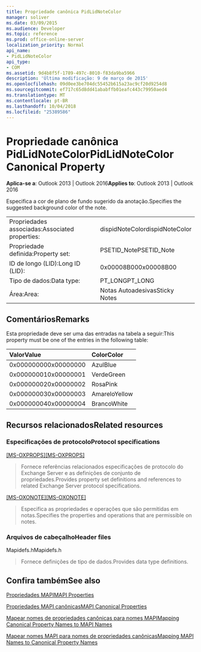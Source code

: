 ```yaml
---
title: Propriedade canônica PidLidNoteColor
manager: soliver
ms.date: 03/09/2015
ms.audience: Developer
ms.topic: reference
ms.prod: office-online-server
localization_priority: Normal
api_name:
- PidLidNoteColor
api_type:
- COM
ms.assetid: 9d4b8f5f-1789-497c-8010-f83da9ba5966
description: 'Última modificação: 9 de março de 2015'
ms.openlocfilehash: 09d0ee3be704dc55452b615a23ac9cf20d9254d8
ms.sourcegitcommit: ef717c65d8dd41ababffb01eafc443c79950aed4
ms.translationtype: MT
ms.contentlocale: pt-BR
ms.lasthandoff: 10/04/2018
ms.locfileid: "25389586"
---
```

# <a name="pidlidnotecolor-canonical-property"></a><span data-ttu-id="c2317-103">Propriedade canônica PidLidNoteColor</span><span class="sxs-lookup"><span data-stu-id="c2317-103">PidLidNoteColor Canonical Property</span></span>

  
  
<span data-ttu-id="c2317-104">**Aplica-se a**: Outlook 2013 | Outlook 2016</span><span class="sxs-lookup"><span data-stu-id="c2317-104">**Applies to**: Outlook 2013 | Outlook 2016</span></span> 
  
<span data-ttu-id="c2317-105">Especifica a cor de plano de fundo sugerido da anotação.</span><span class="sxs-lookup"><span data-stu-id="c2317-105">Specifies the suggested background color of the note.</span></span> 
  
|||
|:-----|:-----|
|<span data-ttu-id="c2317-106">Propriedades associadas:</span><span class="sxs-lookup"><span data-stu-id="c2317-106">Associated properties:</span></span>  <br/> |<span data-ttu-id="c2317-107">dispidNoteColor</span><span class="sxs-lookup"><span data-stu-id="c2317-107">dispidNoteColor</span></span>  <br/> |
|<span data-ttu-id="c2317-108">Propriedade definida:</span><span class="sxs-lookup"><span data-stu-id="c2317-108">Property set:</span></span>  <br/> |<span data-ttu-id="c2317-109">PSETID_Note</span><span class="sxs-lookup"><span data-stu-id="c2317-109">PSETID_Note</span></span>  <br/> |
|<span data-ttu-id="c2317-110">ID de longo (LID):</span><span class="sxs-lookup"><span data-stu-id="c2317-110">Long ID (LID):</span></span>  <br/> |<span data-ttu-id="c2317-111">0x00008B00</span><span class="sxs-lookup"><span data-stu-id="c2317-111">0x00008B00</span></span>  <br/> |
|<span data-ttu-id="c2317-112">Tipo de dados:</span><span class="sxs-lookup"><span data-stu-id="c2317-112">Data type:</span></span>  <br/> |<span data-ttu-id="c2317-113">PT_LONG</span><span class="sxs-lookup"><span data-stu-id="c2317-113">PT_LONG</span></span>  <br/> |
|<span data-ttu-id="c2317-114">Área:</span><span class="sxs-lookup"><span data-stu-id="c2317-114">Area:</span></span>  <br/> |<span data-ttu-id="c2317-115">Notas Autoadesivas</span><span class="sxs-lookup"><span data-stu-id="c2317-115">Sticky Notes</span></span>  <br/> |
   
## <a name="remarks"></a><span data-ttu-id="c2317-116">Comentários</span><span class="sxs-lookup"><span data-stu-id="c2317-116">Remarks</span></span>

<span data-ttu-id="c2317-117">Esta propriedade deve ser uma das entradas na tabela a seguir:</span><span class="sxs-lookup"><span data-stu-id="c2317-117">This property must be one of the entries in the following table:</span></span>
  
|<span data-ttu-id="c2317-118">**Valor**</span><span class="sxs-lookup"><span data-stu-id="c2317-118">**Value**</span></span>|<span data-ttu-id="c2317-119">**Color**</span><span class="sxs-lookup"><span data-stu-id="c2317-119">**Color**</span></span>|
|:-----|:-----|
|<span data-ttu-id="c2317-120">0x00000000</span><span class="sxs-lookup"><span data-stu-id="c2317-120">0x00000000</span></span>  <br/> |<span data-ttu-id="c2317-121">Azul</span><span class="sxs-lookup"><span data-stu-id="c2317-121">Blue</span></span>  <br/> |
|<span data-ttu-id="c2317-122">0x00000001</span><span class="sxs-lookup"><span data-stu-id="c2317-122">0x00000001</span></span>  <br/> |<span data-ttu-id="c2317-123">Verde</span><span class="sxs-lookup"><span data-stu-id="c2317-123">Green</span></span>  <br/> |
|<span data-ttu-id="c2317-124">0x00000002</span><span class="sxs-lookup"><span data-stu-id="c2317-124">0x00000002</span></span>  <br/> |<span data-ttu-id="c2317-125">Rosa</span><span class="sxs-lookup"><span data-stu-id="c2317-125">Pink</span></span>  <br/> |
|<span data-ttu-id="c2317-126">0x00000003</span><span class="sxs-lookup"><span data-stu-id="c2317-126">0x00000003</span></span>  <br/> |<span data-ttu-id="c2317-127">Amarelo</span><span class="sxs-lookup"><span data-stu-id="c2317-127">Yellow</span></span>  <br/> |
|<span data-ttu-id="c2317-128">0x00000004</span><span class="sxs-lookup"><span data-stu-id="c2317-128">0x00000004</span></span>  <br/> |<span data-ttu-id="c2317-129">Branco</span><span class="sxs-lookup"><span data-stu-id="c2317-129">White</span></span>  <br/> |
   
## <a name="related-resources"></a><span data-ttu-id="c2317-130">Recursos relacionados</span><span class="sxs-lookup"><span data-stu-id="c2317-130">Related resources</span></span>

### <a name="protocol-specifications"></a><span data-ttu-id="c2317-131">Especificações de protocolo</span><span class="sxs-lookup"><span data-stu-id="c2317-131">Protocol specifications</span></span>

<span data-ttu-id="c2317-132">[[MS-OXPROPS]](https://msdn.microsoft.com/library/f6ab1613-aefe-447d-a49c-18217230b148%28Office.15%29.aspx)</span><span class="sxs-lookup"><span data-stu-id="c2317-132">[[MS-OXPROPS]](https://msdn.microsoft.com/library/f6ab1613-aefe-447d-a49c-18217230b148%28Office.15%29.aspx)</span></span>
  
> <span data-ttu-id="c2317-133">Fornece referências relacionados especificações de protocolo do Exchange Server e as definições de conjunto de propriedades.</span><span class="sxs-lookup"><span data-stu-id="c2317-133">Provides property set definitions and references to related Exchange Server protocol specifications.</span></span>
    
<span data-ttu-id="c2317-134">[[MS-OXONOTE]](https://msdn.microsoft.com/library/6bf4ed7e-316c-4a3c-be27-5ec93e7ab39f%28Office.15%29.aspx)</span><span class="sxs-lookup"><span data-stu-id="c2317-134">[[MS-OXONOTE]](https://msdn.microsoft.com/library/6bf4ed7e-316c-4a3c-be27-5ec93e7ab39f%28Office.15%29.aspx)</span></span>
  
> <span data-ttu-id="c2317-135">Especifica as propriedades e operações que são permitidas em notas.</span><span class="sxs-lookup"><span data-stu-id="c2317-135">Specifies the properties and operations that are permissible on notes.</span></span>
    
### <a name="header-files"></a><span data-ttu-id="c2317-136">Arquivos de cabeçalho</span><span class="sxs-lookup"><span data-stu-id="c2317-136">Header files</span></span>

<span data-ttu-id="c2317-137">Mapidefs.h</span><span class="sxs-lookup"><span data-stu-id="c2317-137">Mapidefs.h</span></span>
  
> <span data-ttu-id="c2317-138">Fornece definições de tipo de dados.</span><span class="sxs-lookup"><span data-stu-id="c2317-138">Provides data type definitions.</span></span>
    
## <a name="see-also"></a><span data-ttu-id="c2317-139">Confira também</span><span class="sxs-lookup"><span data-stu-id="c2317-139">See also</span></span>



[<span data-ttu-id="c2317-140">Propriedades MAPI</span><span class="sxs-lookup"><span data-stu-id="c2317-140">MAPI Properties</span></span>](mapi-properties.md)
  
[<span data-ttu-id="c2317-141">Propriedades MAPI canônicas</span><span class="sxs-lookup"><span data-stu-id="c2317-141">MAPI Canonical Properties</span></span>](mapi-canonical-properties.md)
  
[<span data-ttu-id="c2317-142">Mapear nomes de propriedades canônicas para nomes MAPI</span><span class="sxs-lookup"><span data-stu-id="c2317-142">Mapping Canonical Property Names to MAPI Names</span></span>](mapping-canonical-property-names-to-mapi-names.md)
  
[<span data-ttu-id="c2317-143">Mapear nomes MAPI para nomes de propriedades canônicas</span><span class="sxs-lookup"><span data-stu-id="c2317-143">Mapping MAPI Names to Canonical Property Names</span></span>](mapping-mapi-names-to-canonical-property-names.md)

